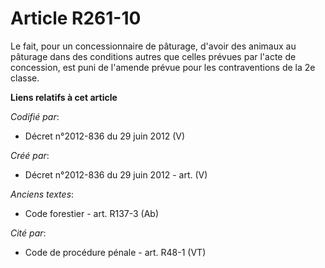 # Article R261-10

Le fait, pour un concessionnaire de pâturage, d'avoir des animaux au pâturage dans des conditions autres que celles prévues
par l'acte de concession, est puni de l'amende prévue pour les contraventions de la 2e classe.

**Liens relatifs à cet article**

_Codifié par_:

  - Décret n°2012-836 du 29 juin 2012 (V)

_Créé par_:

  - Décret n°2012-836 du 29 juin 2012 - art. (V)

_Anciens textes_:

  - Code forestier - art. R137-3 (Ab)

_Cité par_:

  - Code de procédure pénale - art. R48-1 (VT)
